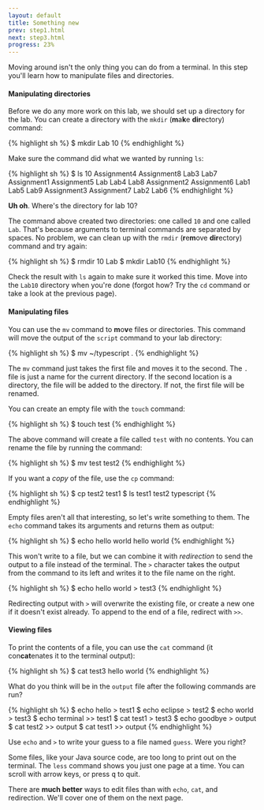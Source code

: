 ```yaml
---
layout: default
title: Something new
prev: step1.html
next: step3.html
progress: 23%
---
```


Moving around isn't the only thing you can do from a terminal. In this step you'll learn how to manipulate files and directories.

#### Manipulating directories

Before we do any more work on this lab, we should set up a directory for the lab. You can create a directory with the `mkdir` (**m**a**k**e **dir**ectory) command:

{% highlight sh %}
$ mkdir Lab 10
{% endhighlight %}

Make sure the command did what we wanted by running `ls`:

{% highlight sh %}
$ ls
10              Assignment4     Assignment8     Lab3     Lab7
Assignment1     Assignment5     Lab             Lab4     Lab8
Assignment2     Assignment6     Lab1            Lab5     Lab9
Assignment3     Assignment7     Lab2            Lab6
{% endhighlight %}

**Uh oh**. Where's the directory for lab 10?

The command above created two directories: one called `10` and one called `Lab`. That's because arguments to terminal commands are separated by spaces. No problem, we can clean up with the `rmdir` (**r**e**m**ove **dir**ectory) command and try again:

{% highlight sh %}
$ rmdir 10 Lab
$ mkdir Lab10
{% endhighlight %}

Check the result with `ls` again to make sure it worked this time. Move into the `Lab10` directory when you're done (forgot how? Try the `cd` command or take a look at the previous page).

#### Manipulating files

You can use the `mv` command to **m**o**v**e files or directories. This command will move the output of the `script` command to your lab directory:

{% highlight sh %}
$ mv ~/typescript .
{% endhighlight %}

The `mv` command just takes the first file and moves it to the second. The `.` file is just a name for the current directory. If the second location is a directory, the file will be added to the directory. If not, the first file will be renamed.

You can create an empty file with the `touch` command:

{% highlight sh %}
$ touch test
{% endhighlight %}

The above command will create a file called `test` with no contents. You can rename the file by running the command:

{% highlight sh %}
$ mv test test2
{% endhighlight %}

If you want a *copy* of the file, use the `cp` command:

{% highlight sh %}
$ cp test2 test1
$ ls
test1   test2   typescript
{% endhighlight %}

Empty files aren't all that interesting, so let's write something to them. The `echo` command takes its arguments and returns them as output:

{% highlight sh %}
$ echo hello world
hello world
{% endhighlight %}

This won't write to a file, but we can combine it with *redirection* to send the output to a file instead of the terminal. The `>` character takes the output from the command to its left and writes it to the file name on the right.

{% highlight sh %}
$ echo hello world > test3
{% endhighlight %}

Redirecting output with `>` will overwrite the existing file, or create a new one if it doesn't exist already. To append to the end of a file, redirect with `>>`.

#### Viewing files

To print the contents of a file, you can use the `cat` command (it con**cat**enates it to the terminal output):

{% highlight sh %}
$ cat test3
hello world
{% endhighlight %}

What do you think will be in the `output` file after the following commands are run?

{% highlight sh %}
$ echo hello > test1
$ echo eclipse > test2
$ echo world > test3
$ echo terminal >> test1
$ cat test1 > test3
$ echo goodbye > output
$ cat test2 >> output
$ cat test1 >> output
{% endhighlight %}

Use `echo` and `>` to write your guess to a file named `guess`. Were you right?

Some files, like your Java source code, are too long to print out on the terminal. The `less` command shows you just one page at a time. You can scroll with arrow keys, or press <kbd>q</kbd> to quit.

There are **much better** ways to edit files than with `echo`, `cat`, and redirection. We'll cover one of them on the next page.
